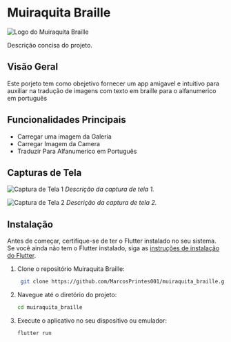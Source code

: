 # Muiraquita Braille

![Logo do Muiraquita Braille](link_para_a_logo.png)

Descrição concisa do projeto.

## Visão Geral

Este porjeto tem como obejetivo fornecer um app amigavel e intuitivo para auxiliar na tradução de imagens com texto em braille para o alfanumerico em português

## Funcionalidades Principais

- Carregar uma imagem da Galeria
- Carregar Imagem da Camera
- Traduzir Para Alfanumerico em Português

## Capturas de Tela

![Captura de Tela 1](link_para_a_screenshot_1.png)
_Descrição da captura de tela 1._

![Captura de Tela 2](link_para_a_screenshot_2.png)
_Descrição da captura de tela 2._

## Instalação

Antes de começar, certifique-se de ter o Flutter instalado no seu sistema. Se você ainda não tem o Flutter instalado, siga as [instruções de instalação do Flutter](https://flutter.dev/docs/get-started/install).

1. Clone o repositório Muiraquita Braille:

   ```bash
    git clone https://github.com/MarcosPrintes001/muiraquita_braille.git
   ```

2. Navegue até o diretório do projeto:
    ```bash
    cd muiraquita_braille
   ```
3. Execute o aplicativo no seu dispositivo ou emulador:


    ```bash
    flutter run
    ```